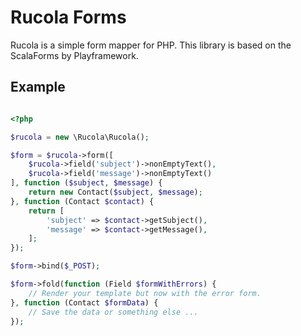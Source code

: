 # Rucola Forms

Rucola is a simple form mapper for PHP. This library is based on the ScalaForms by Playframework.


## Example

```php

<?php

$rucola = new \Rucola\Rucola();

$form = $rucola->form([
    $rucola->field('subject')->nonEmptyText(),
    $rucola->field('message')->nonEmptyText()
], function ($subject, $message) {
    return new Contact($subject, $message);
}, function (Contact $contact) {
    return [
        'subject' => $contact->getSubject(),
        'message' => $contact->getMessage(),
    ];
});

$form->bind($_POST);

$form->fold(function (Field $formWithErrors) {
    // Render your template but now with the error form.
}, function (Contact $formData) {
    // Save the data or something else ...
});

```
